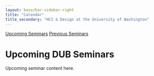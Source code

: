 ```yaml
---
layout: base/bar-sidebar-right
title: "Calendar"
title_secondary: "HCI & Design at the University of Washington"
---
```


<div class="sidebar_start"></div>
  <a href="#" class="list-group-item active">Upcoming Seminars</a>
  <a href="/previousseminars.html" class="list-group-item">Previous Seminars</a>
<div class="sidebar_end"></div>

# Upcoming DUB Seminars
Upcoming seminar content here.